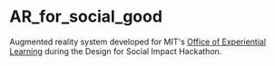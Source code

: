 # AR_for_social_good
Augmented reality system developed for MIT's [Office of Experiential Learning](http://oel.mit.edu/) during the Design for Social Impact Hackathon.
